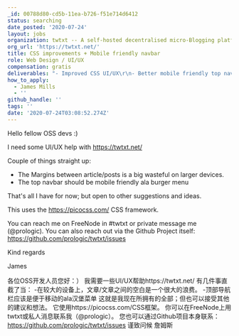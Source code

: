 ```yaml
---
_id: 00788d80-cd5b-11ea-b726-f51e714d6412
status: searching
date_posted: '2020-07-24'
layout: jobs
organization: twtxt -- A self-hosted decentralised micro-Blogging platform.
org_url: 'https://twtxt.net/'
title: CSS improvements + Mobile friendly navbar
role: Web Design / UI/UX
compensation: gratis
deliverables: "- Improved CSS UI/UX\r\n- Better mobile friendly top navbar"
how_to_apply:
  - James Mills
  - ''
github_handle: ''
tags: ''
date: '2020-07-24T03:08:52.274Z'
---
```

Hello fellow OSS devs :)

I need some UI/UX help with https://twtxt.net/

Couple of things straight up:

- The Margins between article/posts is a big wasteful on larger devices.
- The top navbar should be mobile friendly ala burger menu

That's all I have for now; but open to other suggestions and ideas.

This uses the https://picocss.com/ CSS framework.

You can reach me on FreeNode in #twtxt or private message me (@prologic).
You can also reach out via the Github Project itself: https://github.com/prologic/twtxt/issues

Kind regards

James

各位OSS开发人员您好：）
我需要一些UI/UX帮助https://twtxt.net/
有几件事直截了当：
-在较大的设备上，文章/文章之间的空白是一个很大的浪费。
-顶部导航栏应该是便于移动的ala汉堡菜单
这就是我现在所拥有的全部；但也可以接受其他的建议和想法。
它使用https://picocss.com/CSS框架。
你可以在FreeNode上用twtxt或私人消息联系我（@prologic）。
您也可以通过Github项目本身联系：https://github.com/prologic/twtxt/issues
谨致问候
詹姆斯